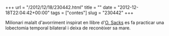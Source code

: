 +++
url = "/2012/12/18/230442.html"
title = ""
date = "2012-12-18T22:04:42+00:00"
tags = ["contes"]
slug = "230442"
+++

Milionari malalt d'avorriment inspirat en llibre d'[O. Sacks](http://en.wikipedia.org/wiki/Oliver_Sacks) es fa practicar una lobectomia temporal bilateral i deixa de reconèixer sa mare.
